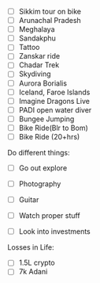 
- [ ] Sikkim tour on bike  
- [ ] Arunachal Pradesh  
- [ ] Meghalaya  
- [ ] Sandakphu  
- [ ] Tattoo  
- [ ] Zanskar ride  
- [ ] Chadar Trek  
- [ ] Skydiving  
- [ ] Aurora Borialis  
- [ ] Iceland, Faroe Islands  
- [ ] Imagine Dragons Live  
- [ ] PADI open water diver  
- [ ] Bungee Jumping  
- [ ] Bike Ride(Blr to Bom)  
- [ ] Bike Ride (20+hrs)  

Do different things:
- [ ] Go out explore
- [ ] Photography
- [ ] Guitar
- [ ] Watch proper stuff
- [ ] Look into investments


Losses in Life:
- [ ] 1.5L crypto 
- [ ] 7k Adani